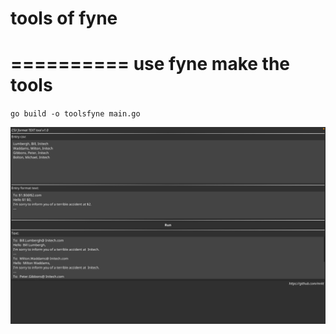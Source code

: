 # tools of fyne
==========
use fyne make the tools
==========
`go build -o toolsfyne main.go`

![image](https://raw.githubusercontent.com/mrkt/toolsfyne/main/toolsfyne.png)
